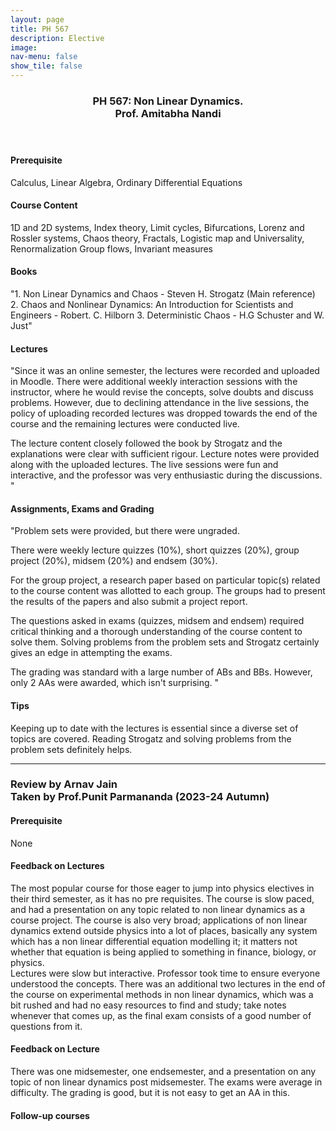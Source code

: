 ```yaml
---
layout: page
title: PH 567
description: Elective
image: 
nav-menu: false
show_tile: false
---
```


<!-- Main -->
<div id="main" class="alt">

<!-- One -->
<section id="one">
	<div class="inner">
		<header class="major">
			<h3>PH 567: Non Linear Dynamics.
             <br> Prof. Amitabha Nandi</h3>
		</header>

<h4> Prerequisite</h4>
<p>Calculus, Linear Algebra, Ordinary Differential Equations</p>

<h4> Course Content</h4>
<p>1D and 2D systems, Index theory, Limit cycles, Bifurcations, Lorenz and Rossler systems, Chaos theory, Fractals, Logistic map and Universality, Renormalization Group flows, Invariant measures</p>

<h4> Books</h4>
<p>"1. Non Linear Dynamics and Chaos - Steven H. Strogatz (Main reference)
2. Chaos and Nonlinear Dynamics: An Introduction for Scientists and Engineers - Robert. C. Hilborn
3. Deterministic Chaos - H.G Schuster and W. Just"</p>

<h4>Lectures</h4>
<p>"Since it was an online semester, the lectures were recorded and uploaded in Moodle. There were additional weekly interaction sessions with the instructor, where he would revise the concepts, solve doubts and discuss problems. However, due to declining attendance in the live sessions, the policy of uploading recorded lectures was dropped towards the end of the course and the remaining lectures were conducted live. <br>

The lecture content closely followed the book by Strogatz and the explanations were clear with sufficient rigour. Lecture notes were provided along with the uploaded lectures. The live sessions were fun and interactive, and the professor was very enthusiastic during the discussions. "</p>

<h4> Assignments, Exams and Grading</h4>
<p>"Problem sets were provided, but there were ungraded. <br>

There were weekly lecture quizzes (10%), short quizzes (20%), group project (20%), midsem (20%) and endsem (30%). <br>

For the group project, a research paper based on particular topic(s) related to the course content was allotted to each group. The groups had to present the results of the papers and also submit a project report. <br>

The questions asked in exams (quizzes, midsem and endsem) required critical thinking and a thorough understanding of the course content to solve them. Solving problems from the problem sets and Strogatz certainly gives an edge in attempting the exams.<br>

The grading was standard with a large number of ABs and BBs. However, only 2 AAs were awarded, which isn't surprising. "</p>

<h4> Tips</h4>
<p>Keeping up to date with the lectures is essential since a diverse set of topics are covered. Reading Strogatz and solving problems from the problem sets definitely helps. </p>

<!-- ###############################################################-->

<hr>
<h3>Review by Arnav Jain
<br>Taken by Prof.Punit Parmananda (2023-24 Autumn)</h3>

<h4>Prerequisite</h4>
<p>None</p>

<h4>Feedback on Lectures</h4>
<p>The most popular course for those eager to jump into physics electives in their third semester, as it has no pre requisites. The course is slow paced, and had a presentation on any topic related to non linear dynamics as a course project. The course is also very broad; applications of non linear dynamics extend outside physics into a lot of places, basically any system which has a non linear differential equation modelling it; it matters not whether that equation is being applied to something in finance, biology, or physics.<br>
Lectures were slow but interactive. Professor took time to ensure everyone understood the concepts. There was an additional two lectures in the end of the course on experimental methods in non linear dynamics, which was a bit rushed and had no easy resources to find and study; take notes whenever that comes up, as the final exam consists of a good number of questions from it. </p>

<h4>Feedback on Lecture</h4>
<p>There was one midsemester, one endsemester, and a presentation on any topic of non linear dynamics post midsemester. The exams were average in difficulty. The grading is good, but it is not easy to get an AA in this.</p>

<h4>Follow-up courses</h4>
<p></p>


